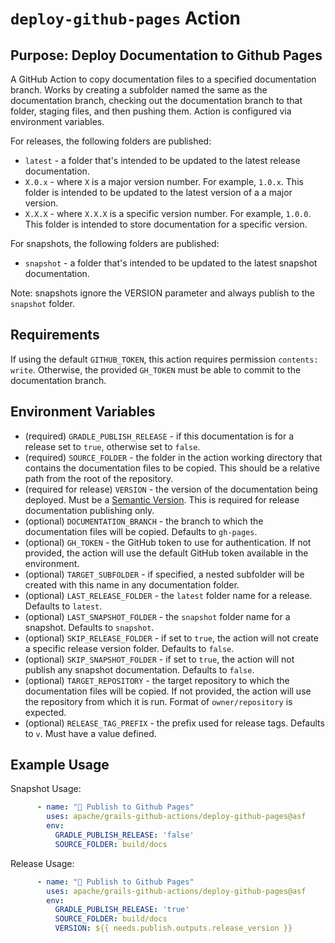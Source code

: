 <!--
SPDX-License-Identifier: Apache-2.0

Licensed under the Apache License, Version 2.0 (the "License");
you may not use this file except in compliance with the License.
You may obtain a copy of the License at

    https://www.apache.org/licenses/LICENSE-2.0

Unless required by applicable law or agreed to in writing, software
distributed under the License is distributed on an "AS IS" BASIS,
WITHOUT WARRANTIES OR CONDITIONS OF ANY KIND, either express or implied.
See the License for the specific language governing permissions and
limitations under the License.
-->

# `deploy-github-pages` Action

## Purpose: Deploy Documentation to Github Pages

A GitHub Action to copy documentation files to a specified documentation branch. Works by creating a subfolder named the same as the documentation branch, checking out the documentation branch to that folder, staging files, and then pushing them. Action is configured via environment variables.

For releases, the following folders are published: 
- `latest` - a folder that's intended to be updated to the latest release documentation.
- `X.0.x` - where `X` is a major version number. For example, `1.0.x`.  This folder is intended to be updated to the latest version of a a major version.
- `X.X.X` - where `X.X.X` is a specific version number. For example, `1.0.0`. This folder is intended to store documentation for a specific version.

For snapshots, the following folders are published:
- `snapshot` - a folder that's intended to be updated to the latest snapshot documentation.

Note: snapshots ignore the VERSION parameter and always publish to the `snapshot` folder.

## Requirements
If using the default `GITHUB_TOKEN`, this action requires permission `contents: write`. Otherwise, the provided `GH_TOKEN` must be able to commit to the documentation branch.

## Environment Variables
* (required) `GRADLE_PUBLISH_RELEASE` - if this documentation is for a release set to `true`, otherwise set to `false`.
* (required) `SOURCE_FOLDER` - the folder in the action working directory that contains the documentation files to be copied. This should be a relative path from the root of the repository.
* (required for release) `VERSION` - the version of the documentation being deployed. Must be a [Semantic Version](https://semver.org/). This is required for release documentation publishing only.
* (optional) `DOCUMENTATION_BRANCH` - the branch to which the documentation files will be copied. Defaults to `gh-pages`.
* (optional) `GH_TOKEN` - the GitHub token to use for authentication. If not provided, the action will use the default GitHub token available in the environment.
* (optional) `TARGET_SUBFOLDER` - if specified, a nested subfolder will be created with this name in any documentation folder.
* (optional) `LAST_RELEASE_FOLDER` - the `latest` folder name for a release. Defaults to `latest`.
* (optional) `LAST_SNAPSHOT_FOLDER` - the `snapshot` folder name for a snapshot. Defaults to `snapshot`.
* (optional) `SKIP_RELEASE_FOLDER` - if set to `true`, the action will not create a specific release version folder. Defaults to `false`.
* (optional) `SKIP_SNAPSHOT_FOLDER` - if set to `true`, the action will not publish any snapshot documentation. Defaults to `false`.
* (optional) `TARGET_REPOSITORY` - the target repository to which the documentation files will be copied. If not provided, the action will use the repository from which it is run. Format of `owner/repository` is expected.
* (optional) `RELEASE_TAG_PREFIX` - the prefix used for release tags. Defaults to `v`.  Must have a value defined.

## Example Usage

Snapshot Usage:
```yaml
      - name: "🚀 Publish to Github Pages"
        uses: apache/grails-github-actions/deploy-github-pages@asf
        env:
          GRADLE_PUBLISH_RELEASE: 'false'
          SOURCE_FOLDER: build/docs
```

Release Usage:
```yaml
      - name: "🚀 Publish to Github Pages"
        uses: apache/grails-github-actions/deploy-github-pages@asf
        env:
          GRADLE_PUBLISH_RELEASE: 'true'
          SOURCE_FOLDER: build/docs
          VERSION: ${{ needs.publish.outputs.release_version }}
```